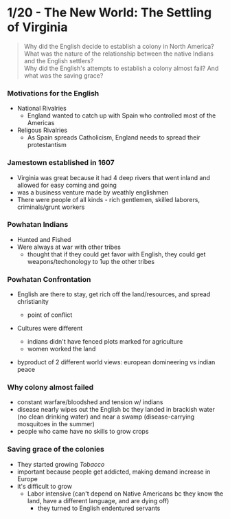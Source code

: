 # 1/20 - The New World: The Settling of Virginia

> Why did the English decide to establish a colony in North America?  
> What was the nature of the relationship between the native Indians and the English settlers?  
> Why did the English's attempts to establish a colony almost fail? And what was the saving grace?

### Motivations for the English
- National Rivalries
    + England wanted to catch up with Spain who controlled most of the Americas
- Religous Rivalries
    + As Spain spreads Catholicism, England needs to spread their protestantism

### Jamestown established in 1607
- Virginia was great because it had 4 deep rivers that went inland and allowed for easy coming and going
- was a business venture made by weathly englishmen
- There were people of all kinds - rich gentlemen, skilled laborers, criminals/grunt workers

### Powhatan Indians
- Hunted and Fished
- Were always at war with other tribes
    + thought that if they could get favor with English, they could get weapons/techonology to 1up the other tribes

### Powhatan Confrontation
- English are there to stay, get rich off the land/resources, and spread christianity
    + point of conflict

- Cultures were different
    + indians didn't have fenced plots marked for agriculture
    + women worked the land
- byproduct of 2 different world views: european domineering vs indian peace

### Why colony almost failed
- constant warfare/bloodshed and tension w/ indians
- disease nearly wipes out the English bc they landed in brackish water (no clean drinking water) and near a swamp (disease-carrying mosquitoes in the summer)
- people who came have no skills to grow crops

### Saving grace of the colonies
- They started growing *Tobacco*
- important because people get addicted, making demand increase in Europe
- it's difficult to grow
    + Labor intensive (can't depend on Native Americans bc they know the land, have a different language, and are dying off)
        * they turned to English endentured servants
